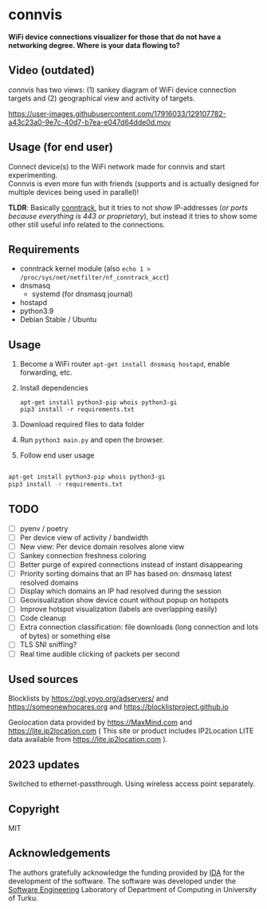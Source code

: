 # connvis
**WiFi device connections visualizer for those that do not have a networking degree. Where is your data flowing to?**

## Video (outdated)
_connvis_ has two views: (1) sankey diagram of WiFi device connection targets and (2) geographical view and activity of targets.

https://user-images.githubusercontent.com/17916033/129107782-a43c23a0-9e7c-40d7-b7ea-e047d64dde0d.mov


## Usage (for end user)
Connect device(s) to the WiFi network made for connvis and start experimenting.  
 Connvis is even more fun with friends (supports and is actually designed for multiple devices being used in parallel)!

**TLDR**: Basically [conntrack](https://blog.cloudflare.com/conntrack-tales-one-thousand-and-one-flows/), but it tries to not show IP-addresses (_or ports because everything is 443 or proprietary_), but instead it tries to show some other still useful info related to the connections.

## Requirements
 - conntrack kernel module (also `echo 1 > /proc/sys/net/netfilter/nf_conntrack_acct`)
 - dnsmasq
   - systemd (for dnsmasq journal)
 - hostapd
 - python3.9
 - Debian Stable / Ubuntu

## Usage
1. Become a WiFi router `apt-get install dnsmasq hostapd`, enable forwarding, etc.
2. Install dependencies 

       apt-get install python3-pip whois python3-gi
       pip3 install -r requirements.txt
       
4. Download required files to data folder
5. Run `python3 main.py` and open the browser.
6. Follow end user usage



```bash

apt-get install python3-pip whois python3-gi
pip3 install -r requirements.txt
```

## TODO
 - [ ] pyenv / poetry
 - [ ] Per device view of activity / bandwidth
 - [ ] New view: Per device domain resolves alone view
 - [ ] Sankey connection freshness coloring
 - [ ] Better purge of expired connections instead of instant disappearing
 - [ ] Priority sorting domains that an IP has based on: dnsmasq latest resolved domains
 - [ ] Display which domains an IP had resolved during the session
 - [ ] Geovisualization show device count without popup on hotspots
 - [ ] Improve hotspot visualization (labels are overlapping easily)
 - [ ] Code cleanup
 - [ ] Extra connection classification: file downloads (long connection and lots of bytes) or something else
 - [ ] TLS SNI sniffing?
 - [ ] Real time audible clicking of packets per second

## Used sources

Blocklists by https://pgl.yoyo.org/adservers/ and https://someonewhocares.org and https://blocklistproject.github.io


Geolocation data provided by https://MaxMind.com and https://lite.ip2location.com ( This site or product includes IP2Location LITE data available from https://lite.ip2location.com ).

## 2023 updates

Switched to ethernet-passthrough. Using wireless access point separately.



## Copyright

MIT

## Acknowledgements

The authors gratefully acknowledge the funding provided by [IDA](https://www.dataintimacy.fi/en/) for the development of the software. The software was developed under the [Software Engineering](https://soft.utu.fi) Laboratory of Department of Computing in University of Turku. 

